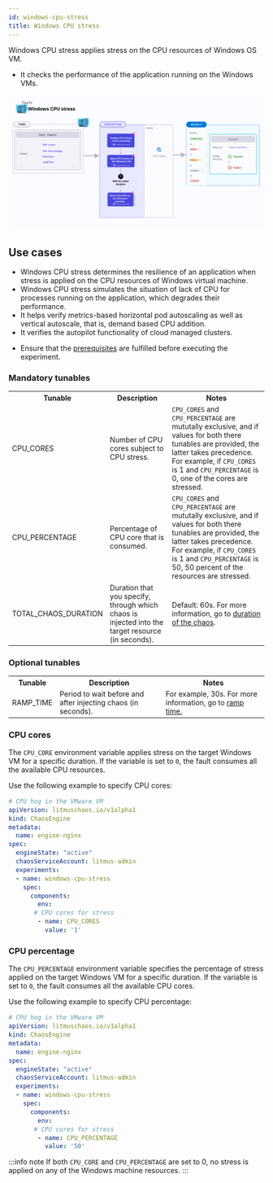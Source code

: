 ```yaml
---
id: windows-cpu-stress
title: Windows CPU stress
---
```


Windows CPU stress applies stress on the CPU resources of Windows OS VM.
- It checks the performance of the application running on the Windows VMs.

![Windows Cpu stress](./static/images/windows-cpu-stress.png)

## Use cases

- Windows CPU stress determines the resilience of an application when stress is applied on the CPU resources of Windows virtual machine.
- Windows CPU stress simulates the situation of lack of CPU for processes running on the application, which degrades their performance. 
- It helps verify metrics-based horizontal pod autoscaling as well as vertical autoscale, that is, demand based CPU addition. 
- It verifies the autopilot functionality of cloud managed clusters.

* Ensure that the [prerequisites](/docs/chaos-engineering/chaos-faults/windows/prerequisites.md) are fulfilled before executing the experiment.

### Mandatory tunables

   <table>
      <tr>
        <th> Tunable </th>
        <th> Description </th>
        <th> Notes </th>
      </tr>
      <tr>
        <td> CPU_CORES </td>
        <td> Number of CPU cores subject to CPU stress. </td>
        <td> <code>CPU_CORES</code> and <code>CPU_PERCENTAGE</code> are mututally exclusive, and if values for both there tunables are provided, the latter takes precedence. For example,  if <code>CPU_CORES</code> is 1 and <code>CPU_PERCENTAGE</code> is 0, one of the cores are stressed. </td>
      </tr>
      <tr>
          <td> CPU_PERCENTAGE </td>
          <td> Percentage of CPU core that is consumed.</td>
          <td> <code>CPU_CORES</code> and <code>CPU_PERCENTAGE</code> are mututally exclusive, and if values for both there tunables are provided, the latter takes precedence. For example, if <code>CPU_CORES</code> is 1 and <code>CPU_PERCENTAGE</code> is 50, 50 percent of the resources are stressed. </td>
      </tr>
     <tr>
        <td> TOTAL_CHAOS_DURATION </td>
        <td> Duration that you specify, through which chaos is injected into the target resource (in seconds).</td>
        <td> Default: 60s. For more information, go to <a href="/docs/chaos-engineering/chaos-faults/common-tunables-for-all-faults#duration-of-the-chaos">duration of the chaos</a>.</td>
      </tr>
    </table>

### Optional tunables
   <table>
      <tr>
        <th> Tunable </th>
        <th> Description </th>
        <th> Notes </th>
      </tr>
      <tr>
        <td> RAMP_TIME </td>
        <td> Period to wait before and after injecting chaos (in seconds). </td>
        <td> For example, 30s. For more information, go to <a href="/docs/chaos-engineering/chaos-faults/common-tunables-for-all-faults#ramp-time"> ramp time. </a></td>
      </tr>
    </table>


### CPU cores
The `CPU_CORE` environment variable applies stress on the target Windows VM for a specific duration. If the variable is set to `0`, the fault consumes all the available CPU resources.

Use the following example to specify CPU cores:

[embedmd]:# (./static/manifests/vmware-windows-cpu-hog/vm-cpu-hog-core.yaml yaml)
```yaml
# CPU hog in the VMware VM
apiVersion: litmuschaos.io/v1alpha1
kind: ChaosEngine
metadata:
  name: engine-nginx
spec:
  engineState: "active"
  chaosServiceAccount: litmus-admin
  experiments:
  - name: windows-cpu-stress
    spec:
      components:
        env:
       # CPU cores for stress
        - name: CPU_CORES 
          value: '1'
```

### CPU percentage
The `CPU_PERCENTAGE` environment variable specifies the percentage of stress applied on the target Windows VM for a specific duration. If the variable is set to `0`, the fault consumes all the available CPU cores.

Use the following example to specify CPU percentage:

[embedmd]:# (./static/manifests/vmware-windows-cpu-hog/vm-cpu-hog-core.yaml yaml)
```yaml
# CPU hog in the VMware VM
apiVersion: litmuschaos.io/v1alpha1
kind: ChaosEngine
metadata:
  name: engine-nginx
spec:
  engineState: "active"
  chaosServiceAccount: litmus-admin
  experiments:
  - name: windows-cpu-stress
    spec:
      components:
        env:
       # CPU cores for stress
        - name: CPU_PERCENTAGE 
          value: '50'
```

:::info note
If both `CPU_CORE` and `CPU_PERCENTAGE` are set to 0, no stress is applied on any of the Windows machine resources.
:::